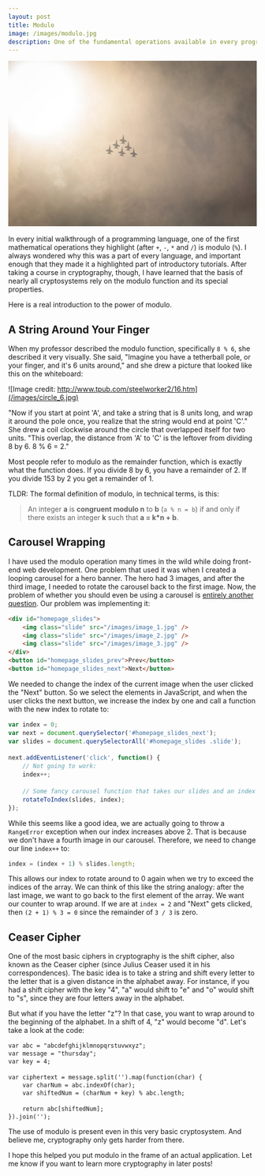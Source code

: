 ```yaml
---
layout: post
title: Modulo
image: /images/modulo.jpg
description: One of the fundamental operations available in every programming language is the modulo (%) operation, which has a lot of applications, including cryptography. This article describes some cool features and uses for modulo.
---
```


![](/images/modulo.jpg)

In every initial walkthrough of a programming language, one of the first mathematical operations they highlight (after `+`, `-`, `*` and `/`) is modulo (`%`). I always wondered why this was a part of every language, and important enough that they made it a highlighted part of introductory tutorials. After taking a course in cryptography, though, I have learned that the basis of nearly all cryptosystems rely on the modulo function and its special properties.

Here is a real introduction to the power of modulo.

## A String Around Your Finger

When my professor described the modulo function, specifically `8 % 6`, she described it very visually. She said, "Imagine you have a tetherball pole, or your finger, and it's 6 units around," and she drew a picture that looked like this on the whiteboard:

![Image credit: http://www.tpub.com/steelworker2/16.htm](/images/circle_6.jpg)

"Now if you start at point 'A', and take a string that is 8 units long, and wrap it around the pole once, you realize that the string would end at point 'C'." She drew a coil clockwise around the circle that overlapped itself for two units. "This overlap, the distance from 'A' to 'C' is the leftover from dividing 8 by 6. 8 % 6 = 2."

Most people refer to modulo as the remainder function, which is exactly what the function does. If you divide 8 by 6, you have a remainder of 2. If you divide 153 by 2 you get a remainder of 1. 

TLDR: The formal definition of modulo, in technical terms, is this:

> An integer **a** is **congruent modulo n** to **b** (`a % n = b`) if and only if there exists an integer **k** such that **a = k*n + b**.

## Carousel Wrapping

I have used the modulo operation many times in the wild while doing front-end web development. One problem that used it was when I created a looping carousel for a hero banner. The hero had 3 images, and after the third image, I needed to rotate the carousel back to the first image. Now, the problem of whether you should even be using a carousel is [entirely another question](http://shouldiuseacarousel.com/). Our problem was implementing it:

```HTML
<div id="homepage_slides">
	<img class="slide" src="/images/image_1.jpg" />
	<img class="slide" src="/images/image_2.jpg" />
	<img class="slide" src="/images/image_3.jpg" />
</div>
<button id="homepage_slides_prev">Prev</button>
<button id="homepage_slides_next">Next</button>
```

We needed to change the index of the current image when the user clicked the "Next" button. So we select the elements in JavaScript, and when the user clicks the next button, we increase the index by one and call a function with the new index to rotate to:

```JavaScript
var index = 0;
var next = document.querySelector('#homepage_slides_next');
var slides = document.querySelectorAll('#homepage_slides .slide');

next.addEventListener('click', function() {
	// Not going to work:
	index++;

	// Some fancy carousel function that takes our slides and an index
	rotateToIndex(slides, index);
});
```

While this seems like a good idea, we are actually going to throw a `RangeError` exception when our index increases above 2. That is because we don't have a fourth image in our carousel. Therefore, we need to change our line `index++` to:

```JavaScript
index = (index + 1) % slides.length;
```

This allows our index to rotate around to 0 again when we try to exceed the indices of the array. We can think of this like the string analogy: after the last image, we want to go back to the first element of the array. We want our counter to wrap around. If we are at `index = 2` and "Next" gets clicked, then `(2 + 1) % 3 = 0` since the remainder of `3 / 3` is zero.

## Ceaser Cipher

One of the most basic ciphers in cryptography is the shift cipher, also known as the Ceaser cipher (since Julius Ceaser used it in his correspondences). The basic idea is to take a string and shift every letter to the letter that is a given distance in the alphabet away. For instance, if you had a shift cipher with the key "4", "a" would shift to "e" and "o" would shift to "s", since they are four letters away in the alphabet.

But what if you have the letter "z"? In that case, you want to wrap around to the beginning of the alphabet. In a shift of 4, "z" would become "d". Let's take a look at the code:

```JavaScript:
var abc = "abcdefghijklmnopqrstuvwxyz";
var message = "thursday";
var key = 4;

var ciphertext = message.split('').map(function(char) {
	var charNum = abc.indexOf(char);
	var shiftedNum = (charNum + key) % abc.length;

	return abc[shiftedNum];
}).join('');
```

The use of modulo is present even in this very basic cryptosystem. And believe me, cryptography only gets harder from there.

I hope this helped you put modulo in the frame of an actual application. Let me know if you want to learn more cryptography in later posts!